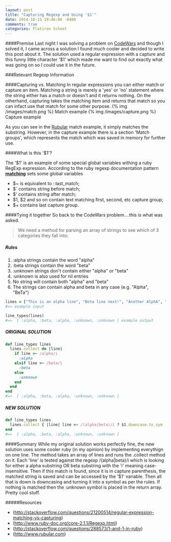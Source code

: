 ```yaml
---
layout: post
title: "Capturing Regexp and Using '$1'"
date: 2014-10-15 19:46:06 -0400
comments: true
categories: Flatiron School
---
```


####Premise
Last night I was solving a problem on [CodeWars](www.codewars.com) and though I solved it, I came across a solution I found much cooler and decided to write this post about it. The solution used a regular expression with a capture and this funny little character '$1' which made me want to find out exactly what was going on so I could use it in the future.


###Relevant Regexp Information

####Capturing vs. Matching
In regular expressions you can either match or capture an item. Matching a string is merely a 'yes' or 'no' statement where the string either has a match or doesn't and it returns nothing. On the otherhand, capturing takes the matching item and returns that match so you can infact use that match for some other purpose.
{% img /images/match.png %}
Match example
{% img /images/capture.png %}
Capture example

As you can see in the [Rubular](www.rubular.com) match example, it simply matches the substring. However, in the capture example there is a section 'Match groups', which represents the match which was saved in memory for further use.

####What is this '$1'?

The '$1' is an example of some special global variables withing a ruby RegExp expression. According to the ruby regexp documentation pattern <strong><u>matching</u></strong> sets some global variables

* $~ is equivalent to ::last_match;
* $` contains string before match;
* $' contains string after match;
* $1, $2 and so on contain text matching first, second, etc capture group;
* $+ contains last capture group.

####Tying it together
So back to the CodeWars problem....this is what was asked.
>We need a method for parsing an array of strings to see which of 3 categories they fall into:

##### Rules
  1. :alpha strings contain the word "alpha"
  2. :beta strings contain the word "beta"
  3. :unknown strings don't contain either "alpha" or "beta"
  4. :unknown is also used for nil entries
  5. No string will contain both "alpha" and "beta"
  6. The strings can contain alpha and beta in any case (e.g. "Alpha", "BeTa")

```ruby
lines = ["This is an alpha line", "Beta line next!", "Another AlphA", "I have no idea", nil]
#=> example input

line_types(lines)
#=>  [ :alpha, :beta, :alpha, :unknown, :unknown ] example output

```
##### ORIGINAL SOLUTION
```ruby
def line_types lines
  lines.collect do |line|
    if line =~ /alpha/i
      :alpha
    elsif line =~ /beta/i
      :beta
    else
      :unknown
    end
  end
end
#=>  [ :alpha, :beta, :alpha, :unknown, :unknown ]
```

##### NEW SOLUTION
```ruby
def line_types lines
  lines.collect { |line| line =~ /(alpha|beta)/i ? $1.downcase.to_sym : :unknown }
end
#=>  [ :alpha, :beta, :alpha, :unknown, :unknown ]
```

####Summary
While my original solution works perfectly fine, the new solution uses some cooler ruby (in my opinion) by implementing everythign on one line. The method takes an array of lines and runs the .collect method on it. Each 'line' is tested against the regexp /(alpha|beta)/i which is looking for either a alpha substring OR beta substring with the 'i' meaning case-insensitive. Then if this match is found, since it is in capture parenthesis, the matched string is saved and can be accessed by the '$1' variable. Then all that is down is downcasing and turning it into a symbol as per the rules. If nothing is matched then the :unknown symbol is placed in the return array. Pretty cool stuff.

#####Resources
* (http://stackoverflow.com/questions/21200514/regular-expression-matching-vs-capturing)
* (http://www.ruby-doc.org/core-2.1.1/Regexp.html)
* (http://stackoverflow.com/questions/288573/1-and-1-in-ruby)
* (http://www.rubular.com)